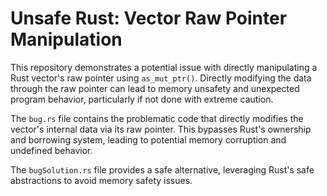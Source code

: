 # Unsafe Rust: Vector Raw Pointer Manipulation

This repository demonstrates a potential issue with directly manipulating a Rust vector's raw pointer using `as_mut_ptr()`.  Directly modifying the data through the raw pointer can lead to memory unsafety and unexpected program behavior, particularly if not done with extreme caution.

The `bug.rs` file contains the problematic code that directly modifies the vector's internal data via its raw pointer.  This bypasses Rust's ownership and borrowing system, leading to potential memory corruption and undefined behavior. 

The `bugSolution.rs` file provides a safe alternative, leveraging Rust's safe abstractions to avoid memory safety issues.